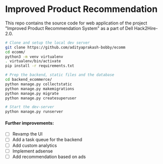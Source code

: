 # Improved Product Recommendation

This repo contains the source code for web application of the project "Improved Product Recommendation System" as a part of Dell Hack2Hire-2.0.

```bash
# Clone and setup the local dev server
git clone https://github.com/adityaprakash-bobby/ecomm
cd ecomm/
python3 -m venv virtualenv
. virtualenv/bin/activate
pip install -r requirements.txt

# Prep the backend, static files and the database
cd backend_ecommerce/
python manage.py collectstatic
python manage.py makemigrations
python manage.py migrate
python manage.py createsuperuser

# Start the dev-server
python manage.py runserver
```
#### Further improvements:
- [ ] Revamp the UI
- [ ] Add a task queue for the backend
- [ ] Add custom analytics
- [ ] Implement adsense
- [ ] Add recommendation based on ads
